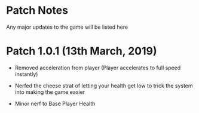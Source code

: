 # Patch Notes
Any major updates to the game will be listed here

# Patch 1.0.1  (13th March, 2019)

- Removed acceleration from player (Player accelerates to full speed instantly)

- Nerfed the cheese strat of letting your health get low to trick the system into making the game easier

- Minor nerf to Base Player Health
